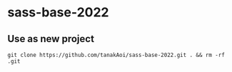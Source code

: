 # sass-base-2022

## Use as new project
`git clone https://github.com/tanakAoi/sass-base-2022.git . &&
rm -rf .git`